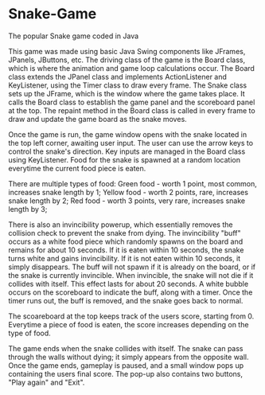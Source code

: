 # Snake-Game
The popular Snake game coded in Java

This game was made using basic Java Swing components like JFrames, JPanels, JButtons, etc.
The driving class of the game is the Board class, which is where the animation and game loop calculations occur.
The Board class extends the JPanel class and implements ActionListener and KeyListener, using the Timer class to draw every frame.
The Snake class sets up the JFrame, which is the window where the game takes place.
It calls the Board class to establish the game panel and the scoreboard panel at the top.
The repaint method in the Board class is called in every frame to draw and update the game board as the snake moves.

Once the game is run, the game window opens with the snake located in the top left corner, awaiting user input.
The user can use the arrow keys to control the snake's direction. Key inputs are managed in the Board class using KeyListener.
Food for the snake is spawned at a random location everytime the current food piece is eaten.

There are multiple types of food:
Green food - worth 1 point, most common, increases snake length by 1;
Yellow food - worth 2 points, rare, increases snake length by 2;
Red food - worth 3 points, very rare, increases snake length by 3;

There is also an invincibility powerup, which essentially removes the collision check to prevent the snake from dying.
The invincibility "buff" occurs as a white food piece which randomly spawns on the board and remains for about 10 seconds.
If it is eaten within 10 seconds, the snake turns white and gains invincibility.
If it is not eaten within 10 seconds, it simply disappears.
The buff will not spawn if it is already on the board, or if the snake is currently invincible.
When invincible, the snake will not die if it collides with itself.
This effect lasts for about 20 seconds. A white bubble occurs on the scoreboard to indicate the buff, along with a timer.
Once the timer runs out, the buff is removed, and the snake goes back to normal.

The scoareboard at the top keeps track of the users score, starting from 0.
Everytime a piece of food is eaten, the score increases depending on the type of food.

The game ends when the snake collides with itself. The snake can pass through the walls without dying; it simply appears from the opposite wall.
Once the game ends, gameplay is paused, and a small window pops up containing the users final score.
The pop-up also contains two buttons, "Play again" and "Exit".
